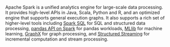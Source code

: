 
Apache Spark is a unified analytics engine for large-scale data processing.
It provides high-level APIs in Java, Scala, Python and R,
and an optimized engine that supports general execution graphs.
It also supports a rich set of higher-level tools including
[Spark SQL](sql-programming-guide.html) for SQL and structured data processing,
[pandas API on Spark](api/python/getting_started/quickstart_ps.html) for pandas workloads,
[MLlib](ml-guide.html) for machine learning,
[GraphX](graphx-programming-guide.html) for graph processing,
and [Structured Streaming](structured-streaming-programming-guide.html)
for incremental computation and stream processing.
